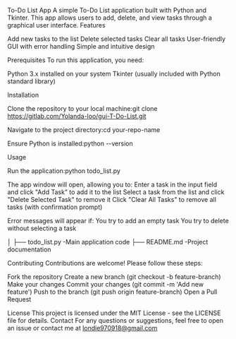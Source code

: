 To-Do List App
A simple To-Do List application built with Python and Tkinter. This app allows users to add, delete, and view tasks through a graphical user interface.
Features

Add new tasks to the list
Delete selected tasks
Clear all tasks
User-friendly GUI with error handling
Simple and intuitive design

Prerequisites
To run this application, you need:

Python 3.x installed on your system
Tkinter (usually included with Python standard library)

Installation

Clone the repository to your local machine:git clone  https://gitlab.com/Yolanda-loo/gui-T-Do-List.git 


Navigate to the project directory:cd your-repo-name


Ensure Python is installed:python --version



Usage

Run the application:python todo_list.py


The app window will open, allowing you to:
Enter a task in the input field and click "Add Task" to add it to the list
Select a task from the list and click "Delete Selected Task" to remove it
Click "Clear All Tasks" to remove all tasks (with confirmation prompt)


Error messages will appear if:
You try to add an empty task
You try to delete without selecting a task



│
├── todo_list.py    -Main application code
├── README.md       -Project documentation


Contributing
Contributions are welcome! Please follow these steps:

Fork the repository
Create a new branch (git checkout -b feature-branch)
Make your changes
Commit your changes (git commit -m 'Add new feature')
Push to the branch (git push origin feature-branch)
Open a Pull Request

License
This project is licensed under the MIT License - see the LICENSE file for details.
Contact
For any questions or suggestions, feel free to open an issue or contact me at londie970918@gmail.com

